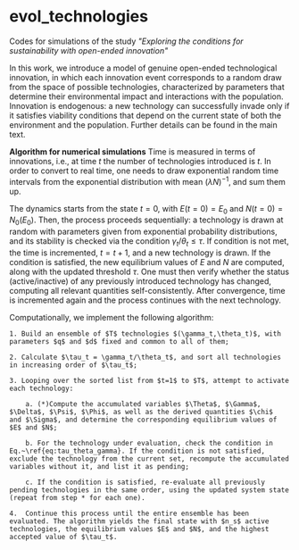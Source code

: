 # evol_technologies
Codes for simulations of the study _"Exploring the conditions for sustainability with open-ended innovation"_ 

In this work, we introduce a model of genuine open-ended technological innovation, in which each innovation event corresponds to a random draw from the space of possible technologies, characterized by parameters that determine their environmental impact and interactions with the population. Innovation is endogenous: a new technology can successfully invade only if it satisfies viability conditions that depend on the current state of both the environment and the population. Further details can be found in the main text.

**Algorithm for numerical simulations**
Time is measured in terms of innovations, i.e., at time $t$ the number of technologies introduced is $t$. In order to convert to real time, one needs to draw exponential random time intervals from the exponential distribution with mean $(\lambda N)^{-1}$, and sum them up.

The dynamics starts from the state $t=0$, with $E(t=0)=E_0$ and $N(t=0)=N_0(E_0)$. Then, the process proceeds sequentially: a technology is drawn at random with parameters given from exponential probability distributions, and its stability is checked via the condition $\gamma_t/\theta_t \leq \tau$. If condition is not met, the time is incremented, $t=t+1$, and a new technology is drawn. If the condition is satisfied, the new equilibrium values of $E$ and $N$ are computed, along with the updated threshold $\tau$. One must then verify whether the status (active/inactive) of any previously introduced technology has changed, computing all relevant quantities self-consistently. After convergence, time is incremented again and the process continues with the next technology.

Computationally, we implement the following algorithm: 

    1. Build an ensemble of $T$ technologies $(\gamma_t,\theta_t)$, with parameters $q$ and $d$ fixed and common to all of them;
    
    2. Calculate $\tau_t = \gamma_t/\theta_t$, and sort all technologies in increasing order of $\tau_t$;
    
    3. Looping over the sorted list from $t=1$ to $T$, attempt to activate each technology:
    
        a. (*)Compute the accumulated variables $\Theta$, $\Gamma$, $\Delta$, $\Psi$, $\Phi$, as well as the derived quantities $\chi$  and $\Sigma$, and determine the corresponding equilibrium values of $E$ and $N$;
        
        b. For the technology under evaluation, check the condition in Eq.~\ref{eq:tau_theta_gamma}. If the condition is not satisfied, exclude the technology from the current set, recompute the accumulated variables without it, and list it as pending;
        
        c. If the condition is satisfied, re-evaluate all previously pending technologies in the same order, using the updated system state (repeat from step * for each one).
        
    4.  Continue this process until the entire ensemble has been evaluated. The algorithm yields the final state with $n_s$ active technologies, the equilibrium values $E$ and $N$, and the highest accepted value of $\tau_t$.
